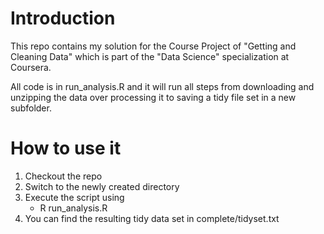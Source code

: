 # Introduction 
This repo contains my solution for the Course Project of "Getting and Cleaning Data"
which is part of the "Data Science" specialization at Coursera.

All code is in run_analysis.R and it will run all steps from downloading and unzipping
the data over processing it to saving a tidy file set in a new subfolder.

# How to use it
1. Checkout the repo
2. Switch to the newly created directory
3. Execute the script using
    - R run_analysis.R
4. You can find the resulting tidy data set in complete/tidyset.txt